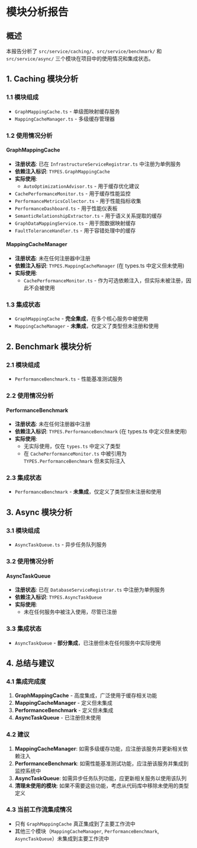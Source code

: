 # 模块分析报告

## 概述

本报告分析了 `src/service/caching/`、`src/service/benchmark/` 和 `src/service/async/` 三个模块在项目中的使用情况和集成状态。

## 1. Caching 模块分析

### 1.1 模块组成
- `GraphMappingCache.ts` - 单级图映射缓存服务
- `MappingCacheManager.ts` - 多级缓存管理器

### 1.2 使用情况分析

#### GraphMappingCache
- **注册状态**: 已在 `InfrastructureServiceRegistrar.ts` 中注册为单例服务
- **依赖注入标识**: `TYPES.GraphMappingCache`
- **实际使用**:
  - `AutoOptimizationAdvisor.ts` - 用于缓存优化建议
 - `CachePerformanceMonitor.ts` - 用于缓存性能监控
  - `PerformanceMetricsCollector.ts` - 用于性能指标收集
 - `PerformanceDashboard.ts` - 用于性能仪表板
  - `SemanticRelationshipExtractor.ts` - 用于语义关系提取的缓存
 - `GraphDataMappingService.ts` - 用于图数据映射缓存
  - `FaultToleranceHandler.ts` - 用于容错处理中的缓存

#### MappingCacheManager
- **注册状态**: 未在任何注册器中注册
- **依赖注入标识**: `TYPES.MappingCacheManager` (在 types.ts 中定义但未使用)
- **实际使用**:
  - `CachePerformanceMonitor.ts` - 作为可选依赖注入，但实际未被注册，因此不会被使用

### 1.3 集成状态
- `GraphMappingCache` - **完全集成**，在多个核心服务中被使用
- `MappingCacheManager` - **未集成**，仅定义了类型但未注册和使用

## 2. Benchmark 模块分析

### 2.1 模块组成
- `PerformanceBenchmark.ts` - 性能基准测试服务

### 2.2 使用情况分析

#### PerformanceBenchmark
- **注册状态**: 未在任何注册器中注册
- **依赖注入标识**: `TYPES.PerformanceBenchmark` (在 types.ts 中定义但未使用)
- **实际使用**: 
  - 无实际使用，仅在 `types.ts` 中定义了类型
  - 在 `CachePerformanceMonitor.ts` 中被引用为 `TYPES.PerformanceBenchmark` 但未实际注入

### 2.3 集成状态
- `PerformanceBenchmark` - **未集成**，仅定义了类型但未注册和使用

## 3. Async 模块分析

### 3.1 模块组成
- `AsyncTaskQueue.ts` - 异步任务队列服务

### 3.2 使用情况分析

#### AsyncTaskQueue
- **注册状态**: 已在 `DatabaseServiceRegistrar.ts` 中注册为单例服务
- **依赖注入标识**: `TYPES.AsyncTaskQueue`
- **实际使用**:
  - 未在任何服务中被注入使用，尽管已注册

### 3.3 集成状态
- `AsyncTaskQueue` - **部分集成**，已注册但未在任何服务中实际使用

## 4. 总结与建议

### 4.1 集成完成度
1. **GraphMappingCache** - 高度集成，广泛使用于缓存相关功能
2. **MappingCacheManager** - 定义但未集成
3. **PerformanceBenchmark** - 定义但未集成
4. **AsyncTaskQueue** - 已注册但未使用

### 4.2 建议
1. **MappingCacheManager**: 如需多级缓存功能，应注册该服务并更新相关依赖注入
2. **PerformanceBenchmark**: 如需性能基准测试功能，应注册该服务并集成到监控系统中
3. **AsyncTaskQueue**: 如需异步任务队列功能，应更新相关服务以使用该队列
4. **清理未使用的模块**: 如果不需要这些功能，考虑从代码库中移除未使用的类型定义

### 4.3 当前工作流集成情况
- 只有 `GraphMappingCache` 真正集成到了主要工作流中
- 其他三个模块（`MappingCacheManager`, `PerformanceBenchmark`, `AsyncTaskQueue`）未集成到主要工作流中